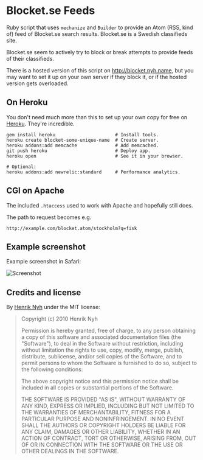 # Blocket.se Feeds

Ruby script that uses `mechanize` and `Builder` to provide an Atom (RSS, kind of) feed of Blocket.se search results. Blocket.se is a Swedish classifieds site.

Blocket.se seem to actively try to block or break attempts to provide feeds of their classifieds.

There is a hosted version of this script on <http://blocket.nyh.name>, but you may want to set it up on your own server if they block it, or if the hosted version gets overloaded.


## On Heroku

You don't need much more than this to set up your own copy for free on [Heroku](http://heroku.com). They're incredible.

    gem install heroku                      # Install tools.
    heroku create blocket-some-unique-name  # Create server.
    heroku addons:add memcache              # Add memcached.
    git push heroku                         # Deploy app.
    heroku open                             # See it in your browser.

    # Optional:
    heroku addons:add newrelic:standard     # Performance analytics.


## CGI on Apache

The included `.htaccess` used to work with Apache and hopefully still does.

The path to request becomes e.g.

    http://example.com/blocket.atom/stockholm?q=fisk


## Example screenshot

Example screenshot in Safari:

![Screenshot](http://henrik.nyh.se/uploads/blocket_se_feeds.png)


## Credits and license

By [Henrik Nyh](http://henrik.nyh.se/) under the MIT license:

>  Copyright (c) 2010 Henrik Nyh
>
>  Permission is hereby granted, free of charge, to any person obtaining a copy
>  of this software and associated documentation files (the "Software"), to deal
>  in the Software without restriction, including without limitation the rights
>  to use, copy, modify, merge, publish, distribute, sublicense, and/or sell
>  copies of the Software, and to permit persons to whom the Software is
>  furnished to do so, subject to the following conditions:
>
>  The above copyright notice and this permission notice shall be included in
>  all copies or substantial portions of the Software.
>
>  THE SOFTWARE IS PROVIDED "AS IS", WITHOUT WARRANTY OF ANY KIND, EXPRESS OR
>  IMPLIED, INCLUDING BUT NOT LIMITED TO THE WARRANTIES OF MERCHANTABILITY,
>  FITNESS FOR A PARTICULAR PURPOSE AND NONINFRINGEMENT. IN NO EVENT SHALL THE
>  AUTHORS OR COPYRIGHT HOLDERS BE LIABLE FOR ANY CLAIM, DAMAGES OR OTHER
>  LIABILITY, WHETHER IN AN ACTION OF CONTRACT, TORT OR OTHERWISE, ARISING FROM,
>  OUT OF OR IN CONNECTION WITH THE SOFTWARE OR THE USE OR OTHER DEALINGS IN
>  THE SOFTWARE.
